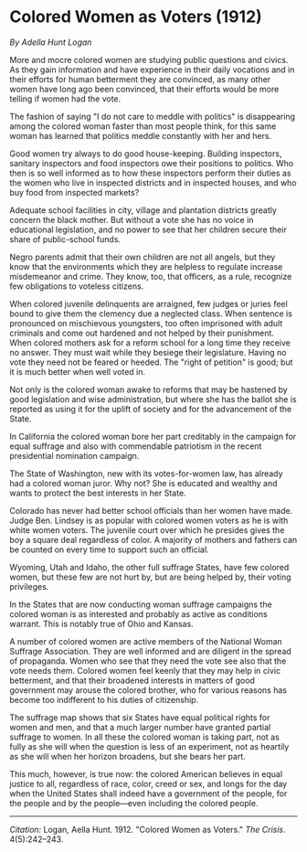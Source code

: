<!--
title:   Colored Women as Voters
author:  Logan, Aella Hunt
journal: The Crisis
year:    1912
volume:  4
issue:   5
pages:   242-243
-->
# Colored Women as Voters (1912)

*By Adella Hunt Logan*

More and mocre colored women are studying public questions and civics. As they gain information and have experience in their daily vocations and in their efforts for human betterment they are convinced, as many other women have long ago been convinced, that their efforts would be more telling if women had the vote.

The fashion of saying "I do not care to meddle with politics" is disappearing among the colored woman faster than most people think, for this same woman has learned that politics meddle constantly with her and hers.

Good women try always to do good house-keeping. Building inspectors, sanitary inspectors and food inspectors owe their positions to politics. Who then is so well informed as to how these inspectors perform their duties as the women who live in inspected districts and in inspected houses, and who buy food from inspected markets?

Adequate school facilities in city, village and plantation districts greatly concern the black mother. But without a vote she has no voice in educational legislation, and no power to see that her children secure their share of public-school funds.

Negro parents admit that their own children are not all angels, but they know that the environments which they are helpless to regulate increase misdemeanor and crime. They know, too, that officers, as a rule, recognize few obligations to voteless citizens.

When colored juvenile delinquents are arraigned, few judges or juries feel bound to give them the clemency due a neglected class. When sentence is pronounced on mischievous youngsters, too often imprisoned with adult criminals and come out hardened and not helped by their punishment. When colored mothers ask for a reform school for a long time they receive no answer. They must wait while they besiege their legislature. Having no vote they need not be feared or heeded. The "right of petition" is good; but it is much better when well voted in.

Not only is the colored woman awake to reforms that may be hastened by good legislation and wise administration, but where she has the ballot she is reported as using it for the uplift of society and for the advancement of the State.

In California the colored woman bore her part creditably in the campaign for equal suffrage and also with commendable patriotism in the recent presidential nomination campaign.

The State of Washington, new with its votes-for-women law, has already had a colored woman juror. Why not? She is educated and wealthy and wants to protect the best interests in her State.

Colorado has never had better school officials than her women have made. Judge Ben. Lindsey is as popular with colored women voters as he is with white women voters. The juvenile court over which he presides gives the boy a square deal regardless of color. A majority of mothers and fathers can be counted on every time to support such an official.

Wyoming, Utah and Idaho, the other full suffrage States, have few colored women, but these few are not hurt by, but are being helped by, their voting privileges.

In the States that are now conducting woman suffrage campaigns the colored woman is as interested and probably as active as conditions warrant. This is notably true of Ohio and Kansas.

A number of colored women are active members of the National Woman Suffrage Association. They are well informed and are diligent in the spread of propaganda. Women who see that they need the vote see also that the vote needs them. Colored women feel keenly that they may help in civic betterment, and that their broadened interests in matters of good government may arouse the colored brother, who for various reasons has become too indifferent to his duties of citizenship.

The suffrage map shows that six States have equal political rights for women and men, and that a much larger number have granted partial suffrage to women. In all these the colored woman is taking part, not as fully as she will when the question is less of an experiment, not as heartily as she will when her horizon broadens, but she bears her part.

This much, however, is true now: the colored American believes in equal justice to all, regardless of race, color, creed or sex, and longs for the day when the United States shall indeed have a government of the people, for the people and by the people—even including the colored people. 

_________________
*Citation:* Logan, Aella Hunt. 1912. "Colored Women as Voters." *The Crisis*. 4(5):242&ndash;243.
